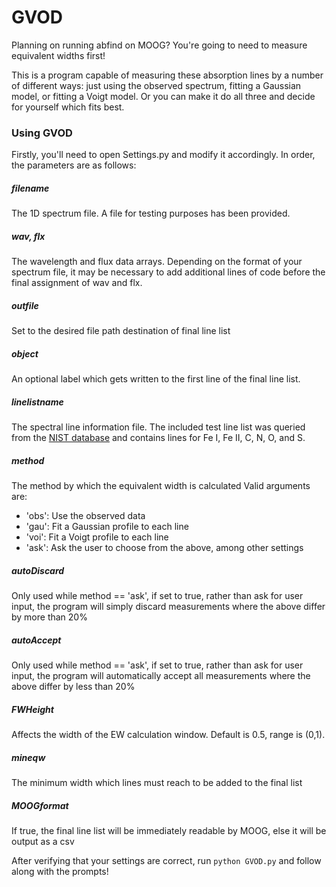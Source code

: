 # GVOD
Planning on running abfind on MOOG? You're going to need to measure equivalent widths first!

This is a program capable of measuring these absorption lines by a number of different ways: just using the observed spectrum, fitting a Gaussian model, or fitting a Voigt model. Or you can make it do all three and decide for yourself which fits best.

### Using GVOD
Firstly, you'll need to open Settings.py and modify it accordingly. In order, the parameters are as follows:

##### filename
The 1D spectrum file. A file for testing purposes has been provided.

##### wav, flx
The wavelength and flux data arrays. Depending on the format of your spectrum file, it may be necessary to add additional lines of code before the final assignment of wav and flx.

##### outfile
Set to the desired file path destination of final line list

##### object
An optional label which gets written to the first line of the final line list.


##### linelistname
The spectral line information file. The included test line list was queried from the [NIST database](https://physics.nist.gov/PhysRefData/ASD/lines_form.html)  and contains lines for Fe I, Fe II, C, N, O, and S.

##### method
The method by which the equivalent width is calculated
Valid arguments are:
- 'obs': Use the observed data
- 'gau': Fit a Gaussian profile to each line
- 'voi': Fit a Voigt profile to each line
- 'ask': Ask the user to choose from the above, among other settings

##### autoDiscard
Only used while method == 'ask', if set to true, rather than ask for user input, the program will simply discard measurements where the above differ by more than 20%

##### autoAccept
Only used while method == 'ask', if set to true, rather than ask for user input, the program will automatically accept all measurements where the above differ by less than 20%

##### FWHeight
Affects the width of the EW calculation window. Default is 0.5, range is (0,1).

##### mineqw
The minimum width which lines must reach to be added to the final list

##### MOOGformat
If true, the final line list will be immediately readable by MOOG, else it will be output as a csv


After verifying that your settings are correct, run ```python GVOD.py``` and follow along with the prompts!
